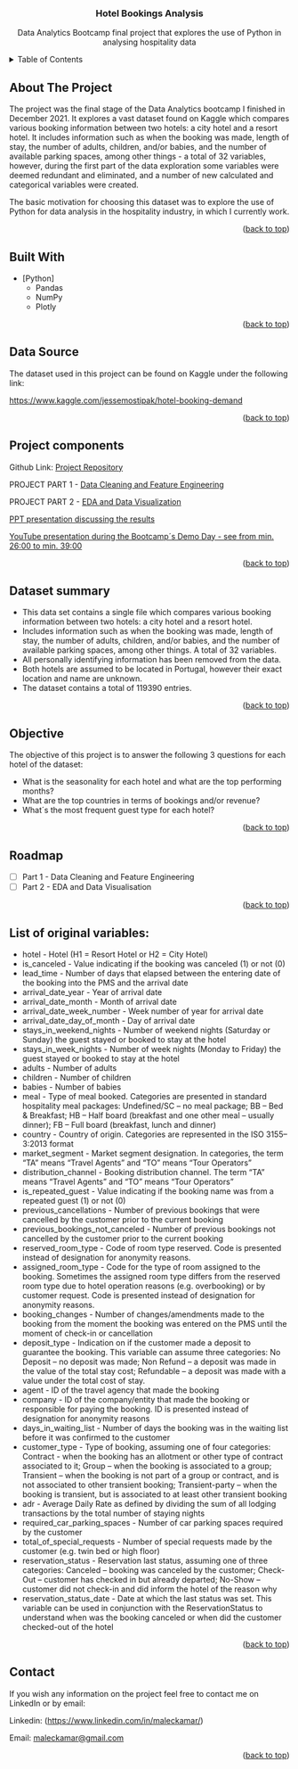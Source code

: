 <div id="top"></div>

<h3 align="center">Hotel Bookings Analysis</h3>

  <p align="center">
    Data Analytics Bootcamp final project that explores the use of Python in analysing hospitality data
    <br />

  </p>
</div>


<!-- TABLE OF CONTENTS -->
<details>
  <summary>Table of Contents</summary>
  <ol>
    <li><a href="#about-the-project">About The Project</a></li>
    <li><a href="#built-with">Built With</a></li>
    <li><a href="#data-source">Data Source</a></li>
    <li><a href="#project-components">Project components</a></li>
    <li><a href="#dataset-summary">Dataset summary</a></li>
    <li><a href="#objective">Objective</a></li>
    <li><a href="#roadmap">Roadmap</a></li>
    <li><a href="#list-of-original-variables"> List of original variables</a></li>
    <li><a href="#contact">Contact</a></li>
  </ol>
</details>



<!-- ABOUT THE PROJECT -->
## About The Project
The project was the final stage of the Data Analytics bootcamp I finished in December 2021. It explores a vast dataset found on Kaggle which compares various booking information between two hotels: a city hotel and a resort hotel. It includes information such as when the booking was made, length of stay, the number of adults, children, and/or babies, and the number of available parking spaces, among other things - a total of 32 variables, however, during the first part of the data exploration some variables were deemed redundant and eliminated, and a number of new calculated and categorical variables were created.

The basic motivation for choosing this dataset was to explore the use of Python for data analysis in the hospitality industry, in which I currently work.

<p align="right">(<a href="#top">back to top</a>)</p>



## Built With

* [Python]
  * Pandas
  * NumPy
  * Plotly
  
  
<p align="right">(<a href="#top">back to top</a>)</p>

## Data Source

The dataset used in this project can be found on Kaggle under the following link:

https://www.kaggle.com/jessemostipak/hotel-booking-demand

<p align="right">(<a href="#top">back to top</a>)</p>



## Project components

Github Link: [Project Repository](https://github.com/martamalecka/hotel-bookings-analysis)

PROJECT PART 1 - [Data Cleaning and Feature Engineering](https://github.com/martamalecka/hotel-bookings-analysis/blob/main/Hotel%20Bookings%20Analysis%20-%20Part%201%20-%20Data%20Cleaning%2C%20Feature%20Engineering.ipynb)

PROJECT PART 2 - [EDA and Data Visualization](https://github.com/martamalecka/hotel-bookings-analysis/blob/main/Hotel%20Bookings%20Analysis%20-%20Part%202%20-%20EDA%20and%20Data%20Visualisation.ipynb)

[PPT presentation discussing the results](https://github.com/martamalecka/hotel-bookings-analysis/blob/main/hotel%20bookings%20analysis.pdf)

[YouTube presentation during the Bootcamp´s Demo Day - see from min. 26:00 to min. 39:00](https://youtu.be/_a42n1FRhUY?t=1637)

<p align="right">(<a href="#top">back to top</a>)</p>

## Dataset summary

* This data set contains a single file which compares various booking information between two hotels: a city hotel and a resort hotel.
* Includes information such as when the booking was made, length of stay, the number of adults, children, and/or babies, and the number of available parking spaces, among other things. A total of 32 variables.
* All personally identifying information has been removed from the data.
* Both hotels are assumed to be located in Portugal, however their exact location and name are unknown.
* The dataset contains a total of 119390 entries.

<p align="right">(<a href="#top">back to top</a>)</p>

## Objective

The objective of this project is to answer the following 3 questions for each hotel of the dataset:

* What is the seasonality for each hotel and what are the top performing months?
* What are the top countries in terms of bookings and/or revenue?
* What´s the most frequent guest type for each hotel?

<p align="right">(<a href="#top">back to top</a>)</p>


## Roadmap

- [ ] Part 1 - Data Cleaning and Feature Engineering
- [ ] Part 2 - EDA and Data Visualisation

<p align="right">(<a href="#top">back to top</a>)</p>


## List of original variables: 

* hotel - Hotel (H1 = Resort Hotel or H2 = City Hotel)
* is_canceled - Value indicating if the booking was canceled (1) or not (0)
* lead_time - Number of days that elapsed between the entering date of the booking into the PMS and the arrival date
* arrival_date_year - Year of arrival date
* arrival_date_month - Month of arrival date
* arrival_date_week_number - Week number of year for arrival date
* arrival_date_day_of_month - Day of arrival date
* stays_in_weekend_nights - Number of weekend nights (Saturday or Sunday) the guest stayed or booked to stay at the hotel
* stays_in_week_nights - Number of week nights (Monday to Friday) the guest stayed or booked to stay at the hotel
* adults - Number of adults
* children - Number of children
* babies - Number of babies
* meal - Type of meal booked. Categories are presented in standard hospitality meal packages: Undefined/SC – no meal package; BB – Bed & Breakfast; HB – Half board (breakfast and one other meal – usually dinner); FB – Full board (breakfast, lunch and dinner)
* country - Country of origin. Categories are represented in the ISO 3155–3:2013 format
* market_segment - Market segment designation. In categories, the term “TA” means “Travel Agents” and “TO” means “Tour Operators”
* distribution_channel - Booking distribution channel. The term “TA” means “Travel Agents” and “TO” means “Tour Operators”
* is_repeated_guest - Value indicating if the booking name was from a repeated guest (1) or not (0)
* previous_cancellations - Number of previous bookings that were cancelled by the customer prior to the current booking
* previous_bookings_not_canceled - Number of previous bookings not cancelled by the customer prior to the current booking
* reserved_room_type - Code of room type reserved. Code is presented instead of designation for anonymity reasons.
* assigned_room_type - Code for the type of room assigned to the booking. Sometimes the assigned room type differs from the reserved room type due to hotel operation reasons (e.g. overbooking) or by customer request. Code is presented instead of designation for anonymity reasons.
* booking_changes - Number of changes/amendments made to the booking from the moment the booking was entered on the PMS until the moment of check-in or cancellation
* deposit_type - Indication on if the customer made a deposit to guarantee the booking. This variable can assume three categories: No Deposit – no deposit was made; Non Refund – a deposit was made in the value of the total stay cost; Refundable – a deposit was made with a value under the total cost of stay.
* agent - ID of the travel agency that made the booking
* company - ID of the company/entity that made the booking or responsible for paying the booking. ID is presented instead of designation for anonymity reasons
* days_in_waiting_list - Number of days the booking was in the waiting list before it was confirmed to the customer
* customer_type - Type of booking, assuming one of four categories: Contract - when the booking has an allotment or other type of contract associated to it; Group – when the booking is associated to a group; Transient – when the booking is not part of a group or contract, and is not associated to other transient booking; Transient-party – when the booking is transient, but is associated to at least other transient booking
* adr - Average Daily Rate as defined by dividing the sum of all lodging transactions by the total number of staying nights
* required_car_parking_spaces - Number of car parking spaces required by the customer
* total_of_special_requests - Number of special requests made by the customer (e.g. twin bed or high floor)
* reservation_status - Reservation last status, assuming one of three categories: Canceled – booking was canceled by the customer; Check-Out – customer has checked in but already departed; No-Show – customer did not check-in and did inform the hotel of the reason why
* reservation_status_date - Date at which the last status was set. This variable can be used in conjunction with the ReservationStatus to understand when was the booking canceled or when did the customer checked-out of the hotel


<p align="right">(<a href="#top">back to top</a>)</p>


<!-- CONTACT -->
## Contact

If you wish any information on the project feel free to contact me on LinkedIn or by email:

Linkedin: (https://www.linkedin.com/in/maleckamar/) 

Email: maleckamar@gmail.com


<p align="right">(<a href="#top">back to top</a>)</p>


